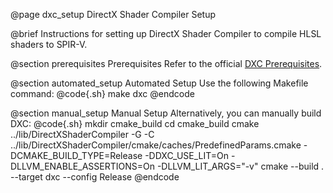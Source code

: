 @page dxc_setup DirectX Shader Compiler Setup

@brief Instructions for setting up DirectX Shader Compiler to compile HLSL shaders to SPIR-V.

@section prerequisites Prerequisites
Refer to the official [DXC Prerequisites](https://github.com/microsoft/DirectXShaderCompiler/blob/main/docs/BuildingAndTestingDXC.rst#prerequisites).

@section automated_setup Automated Setup
Use the following Makefile command:
@code{.sh}
make dxc
@endcode

@section manual_setup Manual Setup
Alternatively, you can manually build DXC:
@code{.sh}
mkdir cmake_build
cd cmake_build
cmake ../lib/DirectXShaderCompiler -G <Generator> -C ../lib/DirectXShaderCompiler/cmake/caches/PredefinedParams.cmake -DCMAKE_BUILD_TYPE=Release -DDXC_USE_LIT=On -DLLVM_ENABLE_ASSERTIONS=On -DLLVM_LIT_ARGS="-v"
cmake --build . --target dxc --config Release
@endcode